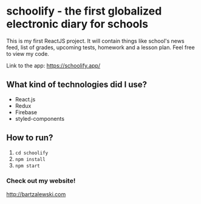 # schoolify - the first globalized electronic diary for schools

This is my first ReactJS project. It will contain things like school's news feed, list of grades, upcoming tests, homework and a lesson plan. Feel free to view my code.

Link to the app: https://schoolify.app/

## What kind of technologies did I use?

- React.js
- Redux
- Firebase
- styled-components

## How to run?

1. `cd schoolify`
2. `npm install`
3. `npm start`

### Check out my website!

http://bartzalewski.com
